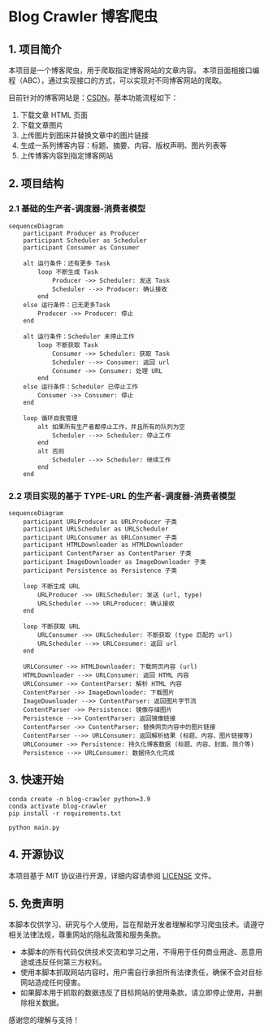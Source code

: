 # Blog Crawler 博客爬虫

## 1. 项目简介

本项目是一个博客爬虫，用于爬取指定博客网站的文章内容。
本项目面相接口编程（ABC），通过实现接口的方式，可以实现对不同博客网站的爬取。

目前针对的博客网站是：[CSDN](https://www.csdn.net/)。基本功能流程如下：

1. 下载文章 HTML 页面
2. 下载文章图片
3. 上传图片到图床并替换文章中的图片链接
4. 生成一系列博客内容：标题、摘要、内容、版权声明、图片列表等
5. 上传博客内容到指定博客网站

## 2. 项目结构

### 2.1 基础的生产者-调度器-消费者模型

```mermaid
sequenceDiagram
    participant Producer as Producer
    participant Scheduler as Scheduler
    participant Consumer as Consumer

    alt 运行条件：还有更多 Task
        loop 不断生成 Task
            Producer ->> Scheduler: 发送 Task
            Scheduler -->> Producer: 确认接收
        end
    else 运行条件：已无更多Task
        Producer ->> Producer: 停止
    end

    alt 运行条件：Scheduler 未停止工作
        loop 不断获取 Task
            Consumer ->> Scheduler: 获取 Task
            Scheduler -->> Consumer: 返回 url
            Consumer ->> Consumer: 处理 URL
        end
    else 运行条件：Scheduler 已停止工作
        Consumer ->> Consumer: 停止
    end

    loop 循环自我管理
        alt 如果所有生产者都停止工作，并且所有的队列为空
            Scheduler -->> Scheduler: 停止工作
        end
        alt 否则
            Scheduler -->> Scheduler: 继续工作
        end
    end

```

### 2.2 项目实现的基于 TYPE-URL 的生产者-调度器-消费者模型

```mermaid
sequenceDiagram
    participant URLProducer as URLProducer 子类
    participant URLScheduler as URLScheduler
    participant URLConsumer as URLConsumer 子类
    participant HTMLDownloader as HTMLDownloader
    participant ContentParser as ContentParser 子类
    participant ImageDownloader as ImageDownloader 子类
    participant Persistence as Persistence 子类

    loop 不断生成 URL
        URLProducer ->> URLScheduler: 发送 (url, type)
        URLScheduler -->> URLProducer: 确认接收
    end

    loop 不断获取 URL
        URLConsumer ->> URLScheduler: 不断获取 (type 匹配的 url)
        URLScheduler -->> URLConsumer: 返回 url
    end

    URLConsumer ->> HTMLDownloader: 下载网页内容 (url)
    HTMLDownloader -->> URLConsumer: 返回 HTML 内容
    URLConsumer ->> ContentParser: 解析 HTML 内容
    ContentParser ->> ImageDownloader: 下载图片
    ImageDownloader -->> ContentParser: 返回图片字节流
    ContentParser ->> Persistence: 镜像存储图片
    Persistence -->> ContentParser: 返回镜像链接
    ContentParser ->> ContentParser: 替换网页内容中的图片链接
    ContentParser -->> URLConsumer: 返回解析结果 (标题、内容、图片链接等)
    URLConsumer ->> Persistence: 持久化博客数据 (标题、内容、封面、简介等)
    Persistence -->> URLConsumer: 数据持久化完成
```

## 3. 快速开始

```shell
conda create -n blog-crawler python=3.9
conda activate blog-crawler
pip install -r requirements.txt
```

```shell
python main.py
```

## 4. 开源协议

本项目基于 MIT 协议进行开源，详细内容请参阅 [LICENSE](LICENSE) 文件。

## 5. 免责声明

本脚本仅供学习、研究与个人使用，旨在帮助开发者理解和学习爬虫技术。请遵守相关法律法规，尊重网站的隐私政策和服务条款。

- 本脚本的所有代码仅供技术交流和学习之用，不得用于任何商业用途、恶意用途或违反任何第三方权利。
- 使用本脚本抓取网站内容时，用户需自行承担所有法律责任，确保不会对目标网站造成任何侵害。
- 如果脚本用于抓取的数据违反了目标网站的使用条款，请立即停止使用，并删除相关数据。

感谢您的理解与支持！
